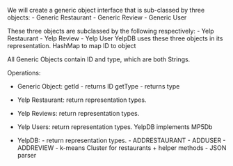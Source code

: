 We will create a generic object interface that is sub-classed by three objects:
	- Generic Restaurant
	- Generic Review
	- Generic User
	
These three objects are subclassed by the following respectively:
	- Yelp Restaurant
	- Yelp Review
	- Yelp User
YelpDB uses these three objects in its representation. HashMap to map ID to object

All Generic Objects contain ID and type, which are both Strings.

Operations:
  - Generic Object: getId - returns ID
				    getType - returns type
				   
  - Yelp Restaurant: return representation types.
  - Yelp Reviews: return representation types.
  - Yelp Users: return representation types.
  YelpDB implements MP5Db
  - YelpDB: - return representation types.
  			- ADDRESTAURANT
  			- ADDUSER
  			- ADDREVIEW
  			- k-means Cluster for restaurants + helper methods 
  			- JSON parser
  
  			
  